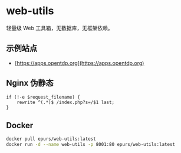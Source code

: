 # web-utils

轻量级 Web 工具箱，无数据库，无框架依赖。

## 示例站点

- [https://apps.opentdp.org](https://apps.opentdp.org)

## Nginx 伪静态

```nginx
if (!-e $request_filename) {
    rewrite ^(.*)$ /index.php?s=/$1 last;
}
```

## Docker
```bash
docker pull epurs/web-utils:latest
docker run -d --name web-utils -p 8001:80 epurs/web-utils:latest
```
